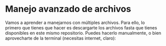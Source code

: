 # Manejo avanzado de archivos

Vamos a aprender a manejarnos con múltiples archivos. Para ello, lo primero que tienes que hacer es descargarte los archivos fasta que tienes disponibles en este mismo repositorio. Puedes hacerlo manualmente, o bien aprovecharte de la terminal (necesitas internet, claro):
